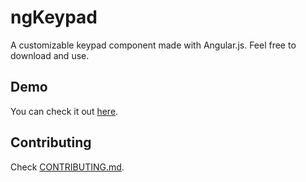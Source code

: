 # ngKeypad

A customizable keypad component made with Angular.js. Feel free to download and use.

## Demo
You can check it out [here](http://alvarowolfx.github.io/ng-keypad/).

<!-- NOT AVAILABLE YET
## Installation

Install manually, or from bower:

```bash
$ bower install ngKeypad
```
-->

## Contributing
Check [CONTRIBUTING.md](https://github.com/alvarowolfx/ng-keypad/blob/master/CONTRIBUTING.md).
